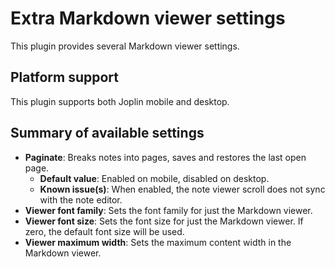 # Extra Markdown viewer settings

This plugin provides several Markdown viewer settings.

## Platform support

This plugin supports both Joplin mobile and desktop.

## Summary of available settings

- **Paginate**: Breaks notes into pages, saves and restores the last open page.
	- **Default value**: Enabled on mobile, disabled on desktop.
	- **Known issue(s)**: When enabled, the note viewer scroll does not sync with the note editor.
- **Viewer font family**: Sets the font family for just the Markdown viewer.
- **Viewer font size**: Sets the font size for just the Markdown viewer. If zero, the default font size will be used.
- **Viewer maximum width**: Sets the maximum content width in the Markdown viewer.

